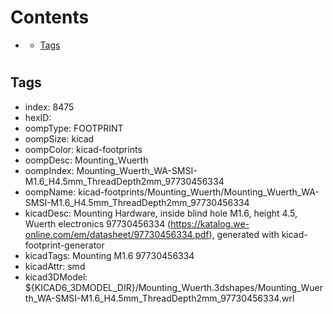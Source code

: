 



Contents
========

* [](#)
	* [Tags](#tags)

# 

## Tags

- index: 8475
- hexID: 
- oompType: FOOTPRINT
- oompSize: kicad
- oompColor: kicad-footprints
- oompDesc: Mounting_Wuerth
- oompIndex: Mounting_Wuerth_WA-SMSI-M1.6_H4.5mm_ThreadDepth2mm_97730456334
- oompName: kicad-footprints/Mounting_Wuerth/Mounting_Wuerth_WA-SMSI-M1.6_H4.5mm_ThreadDepth2mm_97730456334
- kicadDesc: Mounting Hardware, inside blind hole M1.6, height 4.5, Wuerth electronics 97730456334 (https://katalog.we-online.com/em/datasheet/97730456334.pdf), generated with kicad-footprint-generator
- kicadTags: Mounting M1.6 97730456334
- kicadAttr: smd
- kicad3DModel: ${KICAD6_3DMODEL_DIR}/Mounting_Wuerth.3dshapes/Mounting_Wuerth_WA-SMSI-M1.6_H4.5mm_ThreadDepth2mm_97730456334.wrl

